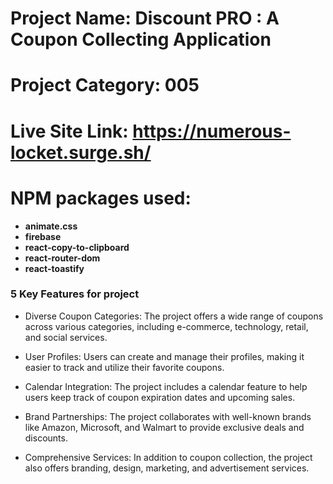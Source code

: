 


# Project Name: Discount PRO : A Coupon Collecting Application
# Project Category: 005
# Live Site Link: https://numerous-locket.surge.sh/
# NPM packages used:
- **animate.css**
- **firebase**
- **react-copy-to-clipboard**
- **react-router-dom**
- **react-toastify**





### 5 Key Features for project


- Diverse Coupon Categories: The project offers a wide range of coupons across various categories, including e-commerce, technology, retail, and social services.

- User Profiles: Users can create and manage their profiles, making it easier to track and utilize their favorite coupons.

- Calendar Integration: The project includes a calendar feature to help users keep track of coupon expiration dates and upcoming sales.

- Brand Partnerships: The project collaborates with well-known brands like Amazon, Microsoft, and Walmart to provide exclusive deals and discounts.

- Comprehensive Services: In addition to coupon collection, the project also offers branding, design, marketing, and advertisement services.

